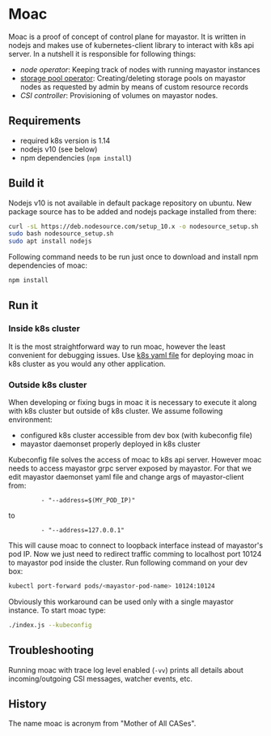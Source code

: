 # Moac

Moac is a proof of concept of control plane for mayastor. It is written
in nodejs and makes use of kubernetes-client library to interact with
k8s api server. In a nutshell it is responsible for following things:

- _node operator_: Keeping track of nodes with running mayastor instances
- [storage pool operator](/doc/pool-operator.md): Creating/deleting storage pools on mayastor nodes as requested by admin by means of custom resource records
- _CSI controller_: Provisioning of volumes on mayastor nodes.

## Requirements

- required k8s version is 1.14
- nodejs v10 (see below)
- npm dependencies (`npm install`)

## Build it

Nodejs v10 is not available in default package repository on ubuntu.
New package source has to be added and nodejs package installed from there:

```bash
curl -sL https://deb.nodesource.com/setup_10.x -o nodesource_setup.sh
sudo bash nodesource_setup.sh
sudo apt install nodejs
```

Following command needs to be run just once to download and install npm
dependencies of moac:

```bash
npm install
```

## Run it

### Inside k8s cluster

It is the most straightforward way to run moac, however the least convenient
for debugging issues. Use [k8s yaml file](/deploy/moac-deployment.yaml) for
deploying moac in k8s cluster as you would any other application.

### Outside k8s cluster

When developing or fixing bugs in moac it is necessary to execute it along
with k8s cluster but outside of k8s cluster. We assume following environment:

- configured k8s cluster accessible from dev box (with kubeconfig file)
- mayastor daemonset properly deployed in k8s cluster

Kubeconfig file solves the access of moac to k8s api server. However moac
needs to access mayastor grpc server exposed by mayastor. For that we edit
mayastor daemonset yaml file and change args of mayastor-client from:

```
         - "--address=$(MY_POD_IP)"
```

to

```
         - "--address=127.0.0.1"
```

This will cause moac to connect to loopback interface instead of mayastor's
pod IP. Now we just need to redirect traffic comming to localhost port 10124
to mayastor pod inside the cluster. Run following command on your dev box:

```bash
kubectl port-forward pods/<mayastor-pod-name> 10124:10124
```

Obviously this workaround can be used only with a single mayastor instance.
To start moac type:

```bash
./index.js --kubeconfig
```

## Troubleshooting

Running moac with trace log level enabled (`-vv`) prints all details about
incoming/outgoing CSI messages, watcher events, etc.

## History

The name moac is acronym from "Mother of All CASes".

